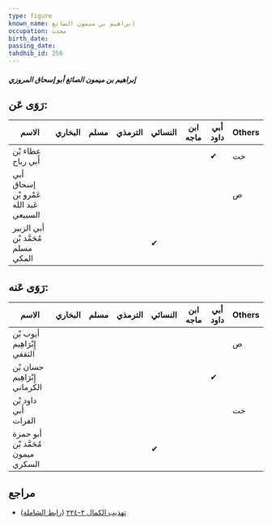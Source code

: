 ```yaml
---
type: figure
known_name: إبراهيم بن ميمون الصائغ
occupation: محدث
birth_date:
passing_date:
tahdhib_id: 256
---
```

##### إبراهيم بن ميمون الصائغ أبو إسحاق المروزي

## رَوَى عَن:
| الاسم                                  | البخاري | مسلم | الترمذي | النسائي | ابن ماجه | أبي داود | Others |
| -------------------------------------- | ------- | ---- | ------- | ------- | -------- | -------- | ------ |
| عطاء بْن أَبي رباح                     |         |      |         |         |          | ✔        | خت     |
| أبي إسحاق عَمْرو بْن عَبد الله السبيعي |         |      |         |         |          |          | ص      |
| أبي الزبير مُحَمَّد بْن مسلم المكي     |         |      |         | ✔       |          |          |        |
## رَوَى عَنه:
| الاسم                              | البخاري | مسلم | الترمذي | النسائي | ابن ماجه | أبي داود | Others |
| ---------------------------------- | ------- | ---- | ------- | ------- | -------- | -------- | ------ |
| أيوب بْن إِبْرَاهِيم الثقفي        |         |      |         |         |          |          | ص      |
| حسان بْن إِبْرَاهِيم الكرماني      |         |      |         |         |          | ✔        |        |
| داود بْن أَبي الفرات               |         |      |         |         |          |          | خت     |
| أبو حمزة مُحَمَّد بْن ميمون السكري |         |      |         | ✔       |          |          |        |
## مراجع
- [تهذيب الكمال ٢-٢٢٤](obsidian://open?vault=Tahdhib-al-Kamal&file=Figures/٢٥٦-إبراهيم%20بن%20ميمون%20الصائغ%20أبو%20إسحاق%20المروزي) ([رابط الشاملة](https://shamela.ws/book/3722/705))